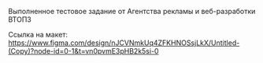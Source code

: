 Выполненное тестовое задание от Агентства рекламы и веб-разработки ВТОП3

Ссылка на макет: https://www.figma.com/design/nJCVNmkUq4ZFKHNOSsjLkX/Untitled-(Copy)?node-id=0-1&t=vn0pvmE3pHB2k5si-0